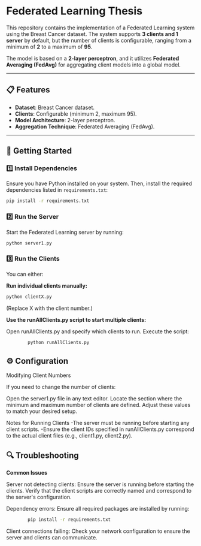 # Federated Learning Thesis

This repository contains the implementation of a Federated Learning system using the Breast Cancer dataset. The system supports **3 clients and 1 server** by default, but the number of clients is configurable, ranging from a minimum of **2** to a maximum of **95**.

The model is based on a **2-layer perceptron**, and it utilizes **Federated Averaging (FedAvg)** for aggregating client models into a global model.

---

## 📋 Features
- **Dataset**: Breast Cancer dataset.
- **Clients**: Configurable (minimum 2, maximum 95).
- **Model Architecture**: 2-layer perceptron.
- **Aggregation Technique**: Federated Averaging (FedAvg).

---



## 🚀 Getting Started

### 1️⃣ Install Dependencies
Ensure you have Python installed on your system. Then, install the required dependencies listed in `requirements.txt`:
```bash
pip install -r requirements.txt
```
### 2️⃣ Run the Server

Start the Federated Learning server by running:

```bash
python server1.py
```
### 3️⃣ Run the Clients

You can either:

 **Run individual clients manually:**
```bash
python clientX.py
```
(Replace X with the client number.)

**Use the runAllClients.py script to start multiple clients:**

 Open runAllClients.py and specify which clients to run.
 Execute the script:
```bash
        python runAllClients.py
```
## ⚙️ Configuration
Modifying Client Numbers

If you need to change the number of clients:

Open the server1.py file in any text editor.
 Locate the section where the minimum and maximum number of clients are defined.
Adjust these values to match your desired setup.

Notes for Running Clients
-The server must be running before starting any client scripts.
-Ensure the client IDs specified in runAllClients.py correspond to the actual client files (e.g., client1.py, client2.py).


## 🔍 Troubleshooting
**Common Issues**

Server not detecting clients:
Ensure the server is running before starting the clients.
Verify that the client scripts are correctly named and correspond to the server's configuration.

Dependency errors:
Ensure all required packages are installed by running:
```bash
        pip install -r requirements.txt
```
Client connections failing:
Check your network configuration to ensure the server and clients can communicate.

